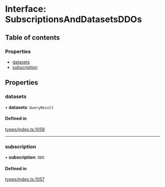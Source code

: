 # Interface: SubscriptionsAndDatasetsDDOs

## Table of contents

### Properties

- [datasets](SubscriptionsAndDatasetsDDOs.md#datasets)
- [subscription](SubscriptionsAndDatasetsDDOs.md#subscription)

## Properties

### datasets

• **datasets**: `QueryResult`

#### Defined in

[types/index.ts:1058](https://github.com/nevermined-io/react-components/blob/c920e0b/catalog/src/types/index.ts#L1058)

___

### subscription

• **subscription**: `DDO`

#### Defined in

[types/index.ts:1057](https://github.com/nevermined-io/react-components/blob/c920e0b/catalog/src/types/index.ts#L1057)
